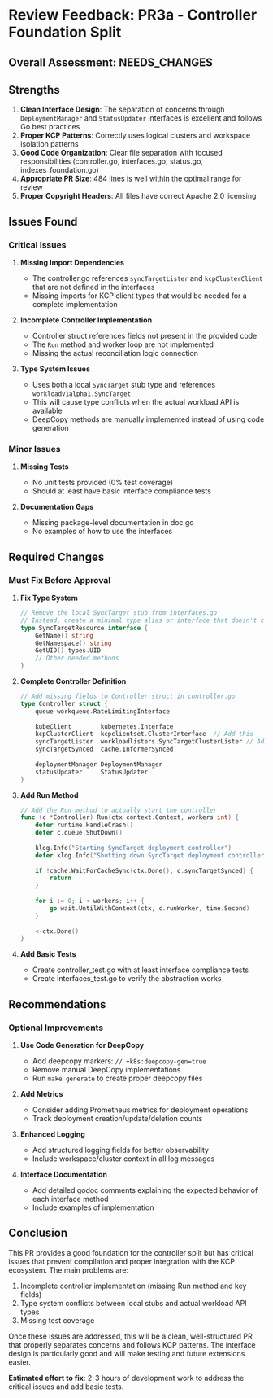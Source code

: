 # Review Feedback: PR3a - Controller Foundation Split

## Overall Assessment: **NEEDS_CHANGES**

## Strengths
1. **Clean Interface Design**: The separation of concerns through `DeploymentManager` and `StatusUpdater` interfaces is excellent and follows Go best practices
2. **Proper KCP Patterns**: Correctly uses logical clusters and workspace isolation patterns
3. **Good Code Organization**: Clear file separation with focused responsibilities (controller.go, interfaces.go, status.go, indexes_foundation.go)
4. **Appropriate PR Size**: 484 lines is well within the optimal range for review
5. **Proper Copyright Headers**: All files have correct Apache 2.0 licensing

## Issues Found

### Critical Issues

1. **Missing Import Dependencies**
   - The controller.go references `syncTargetLister` and `kcpClusterClient` that are not defined in the interfaces
   - Missing imports for KCP client types that would be needed for a complete implementation

2. **Incomplete Controller Implementation**
   - Controller struct references fields not present in the provided code
   - The `Run` method and worker loop are not implemented
   - Missing the actual reconciliation logic connection

3. **Type System Issues**
   - Uses both a local `SyncTarget` stub type and references `workloadv1alpha1.SyncTarget` 
   - This will cause type conflicts when the actual workload API is available
   - DeepCopy methods are manually implemented instead of using code generation

### Minor Issues

1. **Missing Tests**
   - No unit tests provided (0% test coverage)
   - Should at least have basic interface compliance tests

2. **Documentation Gaps**
   - Missing package-level documentation in doc.go
   - No examples of how to use the interfaces

## Required Changes

### Must Fix Before Approval

1. **Fix Type System**
   ```go
   // Remove the local SyncTarget stub from interfaces.go
   // Instead, create a minimal type alias or interface that doesn't conflict
   type SyncTargetResource interface {
       GetName() string
       GetNamespace() string
       GetUID() types.UID
       // Other needed methods
   }
   ```

2. **Complete Controller Definition**
   ```go
   // Add missing fields to Controller struct in controller.go
   type Controller struct {
       queue workqueue.RateLimitingInterface
       
       kubeClient        kubernetes.Interface
       kcpClusterClient  kcpclientset.ClusterInterface  // Add this
       syncTargetLister  workloadlisters.SyncTargetClusterLister // Add this
       syncTargetSynced  cache.InformerSynced
       
       deploymentManager DeploymentManager
       statusUpdater     StatusUpdater
   }
   ```

3. **Add Run Method**
   ```go
   // Add the Run method to actually start the controller
   func (c *Controller) Run(ctx context.Context, workers int) {
       defer runtime.HandleCrash()
       defer c.queue.ShutDown()
       
       klog.Info("Starting SyncTarget deployment controller")
       defer klog.Info("Shutting down SyncTarget deployment controller")
       
       if !cache.WaitForCacheSync(ctx.Done(), c.syncTargetSynced) {
           return
       }
       
       for i := 0; i < workers; i++ {
           go wait.UntilWithContext(ctx, c.runWorker, time.Second)
       }
       
       <-ctx.Done()
   }
   ```

4. **Add Basic Tests**
   - Create controller_test.go with at least interface compliance tests
   - Create interfaces_test.go to verify the abstraction works

## Recommendations

### Optional Improvements

1. **Use Code Generation for DeepCopy**
   - Add deepcopy markers: `// +k8s:deepcopy-gen=true`
   - Remove manual DeepCopy implementations
   - Run `make generate` to create proper deepcopy files

2. **Add Metrics**
   - Consider adding Prometheus metrics for deployment operations
   - Track deployment creation/update/deletion counts

3. **Enhanced Logging**
   - Add structured logging fields for better observability
   - Include workspace/cluster context in all log messages

4. **Interface Documentation**
   - Add detailed godoc comments explaining the expected behavior of each interface method
   - Include examples of implementation

## Conclusion

This PR provides a good foundation for the controller split but has critical issues that prevent compilation and proper integration with the KCP ecosystem. The main problems are:

1. Incomplete controller implementation (missing Run method and key fields)
2. Type system conflicts between local stubs and actual workload API types
3. Missing test coverage

Once these issues are addressed, this will be a clean, well-structured PR that properly separates concerns and follows KCP patterns. The interface design is particularly good and will make testing and future extensions easier.

**Estimated effort to fix**: 2-3 hours of development work to address the critical issues and add basic tests.